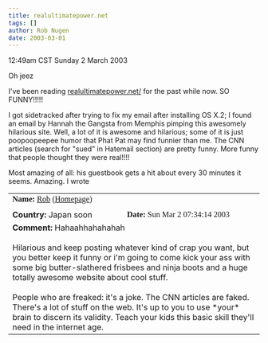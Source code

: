 ```yaml
---
title: realultimatepower.net
tags: []
author: Rob Nugen
date: 2003-03-01
---
```


<p class=date>12:49am CST Sunday 2 March 2003</p>

<p>Oh jeez</p>

<p>I've been reading <a
href="http://www.realultimatepower.net/">realultimatepower.net/</a>
for the past while now.  SO FUNNY!!!!!</p>

<p>I got sidetracked after trying to fix my email after installing OS
X.2; I found an email by Hannah the Gangsta from Memphis pimping this
awesomely hilarious site.  Well, a lot of it is awesome and hilarious;
some of it is just poopoopeepee humor that Phat Pat may find funnier
than me.  The CNN articles (search for "sued" in Hatemail section) are
pretty funny.  More funny that people thought they were real!!!!</p>

<p>Most amazing of all: his guestbook gets a hit about every 30
minutes it seems.  Amazing.  I wrote</p>

<TABLE WIDTH=550><TR><TD NOWRAP COLSPAN=2 WIDTH=250><FONT FACE="Times New Roman" SIZE=3><B>Name:</B> <A
HREF="mailto:rob@robnugen.com">Rob</A> (<A
HREF="http://www.robnugen.com">Homepage</A>)</FONT>
</TR>
<TD NOWRAP><TR><TD><B>Country:</B> Japan soon</TD><TD><FONT
FACE="Times New Roman" SIZE=3><B>Date:</B> Sun Mar  2 07:34:14 2003
</FONT></TD></TR><TR><TD COLSPAN=2>
<B>Comment:</B> Hahaahhahahahah
<BR>
<BR>Hilarious and keep posting whatever kind of crap you want, but you
better keep it funny or i'm going to come kick your ass with some big
butter-slathered frisbees and ninja boots and a huge totally awesome
website about cool stuff.
<BR>
<BR>People who are freaked: it's a joke.  The CNN articles are faked.
There's a lot of stuff on the web.  It's up to you to use *your* brain
to discern its validity.  Teach your kids this basic skill they'll
need in the internet age.
<BR>
</TD></TR></TABLE>
